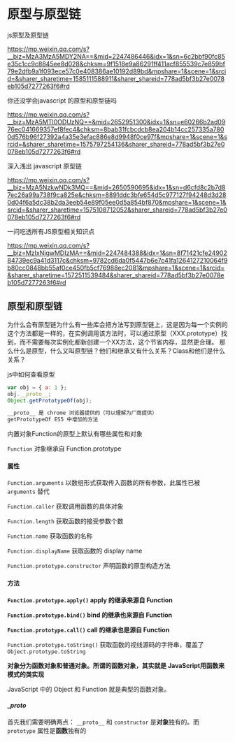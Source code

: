 # 原型与原型链





js原型及原型链

https://mp.weixin.qq.com/s?__biz=MzA3MzA5MDY2NA==&mid=2247486446&idx=1&sn=6c2bbf90fc85e35c1cc9c8845ee8d028&chksm=9f1518e9a86291ff411acf855539c7e859bf79e2dfb9a1f093ece57c0e408386ae10192d89bd&mpshare=1&scene=1&srcid=&sharer_sharetime=1585111588911&sharer_shareid=778ad5bf3b27e0078eb105d7277263f6#rd



你还没学会javascript 的原型和原型链吗

https://mp.weixin.qq.com/s?__biz=MzA5MTI0ODUzNQ==&mid=2652951300&idx=1&sn=e60266b2ad0976ec041669357ef8fec4&chksm=8bab31fcbcdcb8ea204b14cc257335a7800d576b96f27392a4a35e3efac886e8d9948f0ce97f&mpshare=1&scene=1&srcid=&sharer_sharetime=1575797254136&sharer_shareid=778ad5bf3b27e0078eb105d7277263f6#rd



深入浅出 javascript 原型链

https://mp.weixin.qq.com/s?__biz=MzA5NzkwNDk3MQ==&mid=2650590695&idx=1&sn=d6cfd8c2b7d87ec26a99a738f9ca825e&chksm=8891ddc3bfe654d5c977127f94248d3d280d04f6a5dc38b2da3eeb54e89f05ee0d5a854bf870&mpshare=1&scene=1&srcid=&sharer_sharetime=1575108712052&sharer_shareid=778ad5bf3b27e0078eb105d7277263f6#rd



一问吃透所有JS原型相关知识点

https://mp.weixin.qq.com/s?__biz=MzIxNjgwMDIzMA==&mid=2247484388&idx=1&sn=8f71421cfe2490284739ec9a41d3117c&chksm=9782cd6da0f5447b6e7c41fa1264127210064f9b80cc0848bb55af0ce450fb5cf76988ec2081&mpshare=1&scene=1&srcid=&sharer_sharetime=1572511539484&sharer_shareid=778ad5bf3b27e0078eb105d7277263f6#rd





## 原型和原型链



为什么会有原型链为什么有一些库会把方法写到原型链上，这是因为每一个实例的这个方法都是一样的，在实例调用该方法时，可以通过原型（XXX.prototype）找到，而不需要每次实例化都新创建一个XX方法，这个节省内存，显然更合理。
那么什么是原型，什么又叫原型链？他们和继承又有什么关系？Class和他们是什么关系？



js中如何查看原型

```javascript
var obj = { a: 1 };
obj.__proto__;
Object.getPrototypeOf(obj);

__proto__ 是 chrome 浏览器提供的（可以理解为厂商提供）
getPrototypeOf ES5 中增加的方法
```



内置对象Function的原型上默认有哪些属性和对象

`Function` 对象继承自 Function.prototype 

#### 属性

`Function.arguments` 	以数组形式获取传入函数的所有参数，此属性已被 `arguments` 替代

`Function.caller` 获取调用函数的具体对象

`Function.length` 获取函数的接受参数个数

`Function.name` 获取函数的名称

`Function.displayName` 获取函数的 display name

`Function.prototype.constructor` 声明函数的原型构造方法

#### 方法

 **`Function.prototype.apply()` apply 的继承来源自 Function**

 **`Function.prototype.bind()` bind 的继承也来源自 Function**

 **`Function.prototype.call()` call 的继承也是源自 Function**

`Function.prototype.toString()` 获取函数的视线源码的字符串，覆盖了`Object.prototype.toString`





**对象分为函数对象和普通对象。所谓的函数对象，其实就是 JavaScript用函数来模式的类实现**

JavaScript 中的 Object 和 Function 就是典型的函数对象。



#### __proto_

首先我们需要明确两点： `__proto__` 和 `constructor` 是**对象**独有的。而 `prototype` 属性是**函数**独有的






